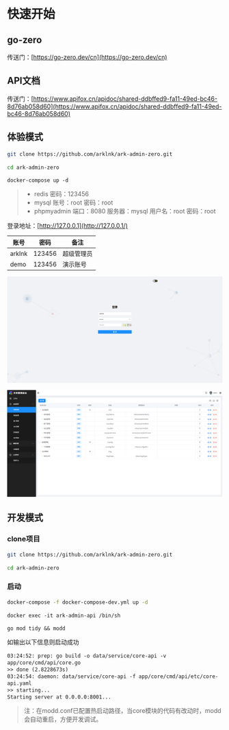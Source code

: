 # 快速开始

## go-zero

传送门：[https://go-zero.dev/cn](https://go-zero.dev/cn)

## API文档

传送门：[https://www.apifox.cn/apidoc/shared-ddbffed9-fa11-49ed-bc46-8d76ab058d60](https://www.apifox.cn/apidoc/shared-ddbffed9-fa11-49ed-bc46-8d76ab058d60)

## 体验模式

```sh
git clone https://github.com/arklnk/ark-admin-zero.git
```

```sh
cd ark-admin-zero
```

```
docker-compose up -d
```

> - redis   密码：123456
> - mysql 账号：root    密码：root
> - phpmyadmin 端口：8080  服务器：mysql  用户名：root  密码：root

登录地址：[http://127.0.0.1](http://127.0.0.1/)

| 账号   | 密码   | 备注       |
| ------ | ------ | ---------- |
| arklnk | 123456 | 超级管理员 |
| demo   | 123456 | 演示账号   |

![login](/images/zero/login.png)

![login](/images/zero/menu.png)

## 开发模式

### clone项目

```sh
git clone https://github.com/arklnk/ark-admin-zero.git
```

```sh
cd ark-admin-zero
```

### 启动

```sh
docker-compose -f docker-compose-dev.yml up -d
```

```
docker exec -it ark-admin-api /bin/sh
```

```
go mod tidy && modd
```

如输出以下信息则启动成功

```
03:24:52: prep: go build -o data/service/core-api -v app/core/cmd/api/core.go
>> done (2.8228673s)
03:24:54: daemon: data/service/core-api -f app/core/cmd/api/etc/core-api.yaml
>> starting...
Starting server at 0.0.0.0:8001...
```

> 注：在modd.conf已配置热启动路径，当core模块的代码有改动时，modd会自动重启，方便开发调试。


